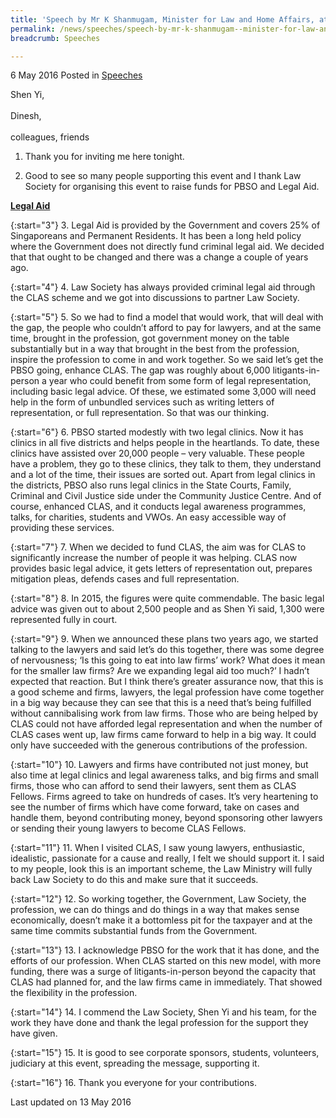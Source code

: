 ```yaml
---
title: 'Speech by Mr K Shanmugam, Minister for Law and Home Affairs, at Law Society’s Pro Bono Services Office’s “Just Sing” Fund Raising Concert'
permalink: /news/speeches/speech-by-mr-k-shanmugam--minister-for-law-and-home-affairs--at-/
breadcrumb: Speeches

---
```



6 May 2016 Posted in [Speeches](/news/speeches)

Shen Yi,
<br>  
Dinesh, 
<br>  
colleagues, friends


1. Thank you for inviting me here tonight.

 

2. Good to see so many people supporting this event and I thank Law Society for organising this event to raise funds for PBSO and Legal Aid.


**<u>Legal Aid</u>**

{:start="3"}
3. Legal Aid is provided by the Government and covers 25% of Singaporeans and Permanent Residents. It has been a long held policy where the Government does not directly fund criminal legal aid. We decided that that ought to be changed and there was a change a couple of years ago.

{:start="4"}
4. Law Society has always provided criminal legal aid through the CLAS scheme and we got into discussions to partner Law Society.

 
{:start="5"}
5. So we had to find a model that would work, that will deal with the gap, the people who couldn’t afford to pay for lawyers, and at the same time, brought in the profession, got government money on the table substantially but in a way that brought in the best from the profession, inspire the profession to come in and work together. So we said let’s get the PBSO going, enhance CLAS. The gap was roughly about 6,000 litigants-in-person a year who could benefit from some form of legal representation, including basic legal advice. Of these, we estimated some 3,000 will need help in the form of unbundled services such as writing letters of representation, or full representation. So that was our thinking.

 
{:start="6"}
6. PBSO started modestly with two legal clinics. Now it has clinics in all five districts and helps people in the heartlands. To date, these clinics have assisted over 20,000 people – very valuable. These people have a problem, they go to these clinics, they talk to them, they understand and a lot of the time, their issues are sorted out. Apart from legal clinics in the districts, PBSO also runs legal clinics in the State Courts, Family, Criminal and Civil Justice side under the Community Justice Centre. And of course, enhanced CLAS, and it conducts legal awareness programmes, talks, for charities, students and VWOs. An easy accessible way of providing these services.

 
{:start="7"}
7. When we decided to fund CLAS, the aim was for CLAS to significantly increase the number of people it was helping. CLAS now provides basic legal advice, it gets letters of representation out, prepares mitigation pleas, defends cases and full representation.

 
{:start="8"}
8. In 2015, the figures were quite commendable. The basic legal advice was given out to about 2,500 people and as Shen Yi said, 1,300 were represented fully in court.

 
{:start="9"}
9. When we announced these plans two years ago, we started talking to the lawyers and said let’s do this together, there was some degree of nervousness; ‘Is this going to eat into law firms’ work? What does it mean for the smaller law firms? Are we expanding legal aid too much?’ I hadn’t expected that reaction. But I think there’s greater assurance now, that this is a good scheme and firms, lawyers, the legal profession have come together in a big way because they can see that this is a need that’s being fulfilled without cannibalising work from law firms. Those who are being helped by CLAS could not have afforded legal representation and when the number of CLAS cases went up, law firms came forward to help in a big way. It could only have succeeded with the generous contributions of the profession.  

 
{:start="10"}
10. Lawyers and firms have contributed not just money, but also time at legal clinics and legal awareness talks, and big firms and small firms, those who can afford to send their lawyers, sent them as CLAS Fellows. Firms agreed to take on hundreds of cases. It’s very heartening to see the number of firms which have come forward, take on cases and handle them, beyond contributing money, beyond sponsoring other lawyers or sending their young lawyers to become CLAS Fellows.

 
{:start="11"}
11. When I visited CLAS, I saw young lawyers, enthusiastic, idealistic, passionate for a cause and really, I felt we should support it. I said to my people, look this is an important scheme, the Law Ministry will fully back Law Society to do this and make sure that it succeeds.

 
{:start="12"}
12. So working together, the Government, Law Society, the profession, we can do things and do things in a way that makes sense economically, doesn’t make it a bottomless pit for the taxpayer and at the same time commits substantial funds from the Government.  

 
{:start="13"}
13. I acknowledge PBSO for the work that it has done, and the efforts of our profession. When CLAS started on this new model, with more funding, there was a surge of litigants-in-person beyond the capacity that CLAS had planned for, and the law firms came in immediately. That showed the flexibility in the profession.

 
{:start="14"}
14. I commend the Law Society, Shen Yi and his team, for the work they have done and thank the legal profession for the support they have given.

 
{:start="15"}
15. It is good to see corporate sponsors, students, volunteers, judiciary at this event, spreading the message, supporting it. 

 
{:start="16"}
16. Thank you everyone for your contributions. 


<p class="right-side-updated">Last updated on 13 May 2016</p>

